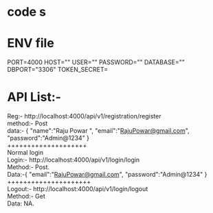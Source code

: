 # code s
# ENV file
PORT=4000
HOST=""
USER=""
PASSWORD=""
DATABASE=""
DBPORT="3306"
TOKEN_SECRET=



# API List:-
Reg:- http://localhost:4000/api/v1/registration/register  <br>
method:- Post<br>
data:- {
  "name":"Raju Powar ",
  "email":"RajuPowar@gmail.com",
  "password":"Admin@1234"
}<br>
++++++++++++++++++++<br>
Normal login<br>
Login:- http://localhost:4000/api/v1/login/login<br>
Method:- Post.<br>
Data:-{
  "email":"RajuPowar@gmail.com",
  "password":"Admin@1234"
}<br>
+++++++++++++++++++++<br>
Logout:- http://localhost:4000/api/v1/login/logout<br>
Method:- Get<br>
Data: NA.<br>